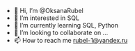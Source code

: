 - 👋 Hi, I’m @OksanaRubel
- 👀 I’m interested in SQL
- 🌱 I’m currently learning SQL, Python
- 💞️ I’m looking to collaborate on ...
- 📫 How to reach me rubel-1@yandex.ru

<!---
OksanaRubel/OksanaRubel is a ✨ special ✨ repository because its `README.md` (this file) appears on your GitHub profile.
You can click the Preview link to take a look at your changes.
--->
